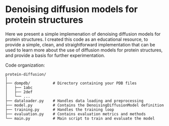# Denoising diffusion models for protein structures 

Here we present a simple implemenation of denoising diffusion models for protein structures. I created this code as an educational resource, to provide a simple, clean, and straightforward implementation that can be used to learn more about the use of diffusion models for protein structures, and provide a basis for further experimentation. 


Code organization: 

```
protein-diffusion/
│
├── dompdb/          # Directory containing your PDB files
│   ├── 1abc
│   ├── 2def
│   └── ...
├── dataloader.py    # Handles data loading and preprocessing
├── model.py         # Contains the DenoisingDiffusionModel definition
├── training.py      # Handles the training loop
├── evaluation.py    # Contains evaluation metrics and methods
└── main.py          # Main script to train and evaluate the model
```
